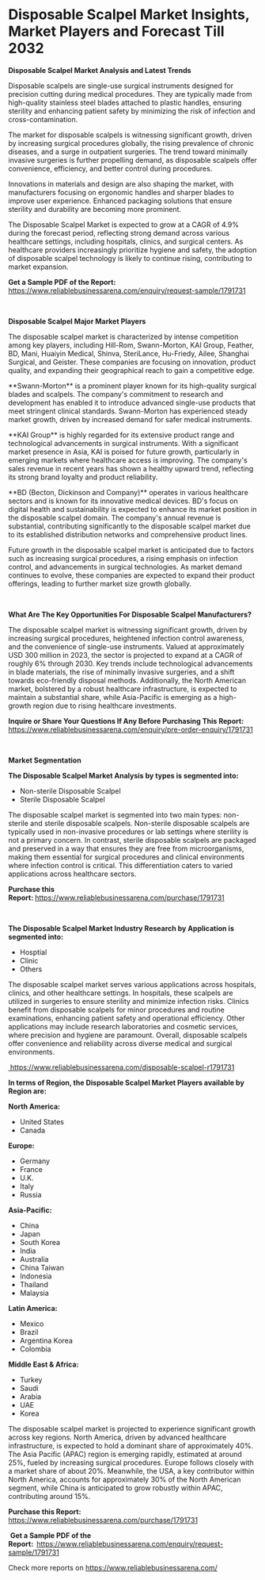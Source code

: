 <p><h1>Disposable Scalpel Market Insights, Market Players and Forecast Till 2032</h1></p><p><strong>Disposable Scalpel Market Analysis and Latest Trends</strong></p>
<p><p>Disposable scalpels are single-use surgical instruments designed for precision cutting during medical procedures. They are typically made from high-quality stainless steel blades attached to plastic handles, ensuring sterility and enhancing patient safety by minimizing the risk of infection and cross-contamination. </p><p>The market for disposable scalpels is witnessing significant growth, driven by increasing surgical procedures globally, the rising prevalence of chronic diseases, and a surge in outpatient surgeries. The trend toward minimally invasive surgeries is further propelling demand, as disposable scalpels offer convenience, efficiency, and better control during procedures.</p><p>Innovations in materials and design are also shaping the market, with manufacturers focusing on ergonomic handles and sharper blades to improve user experience. Enhanced packaging solutions that ensure sterility and durability are becoming more prominent.</p><p>The Disposable Scalpel Market is expected to grow at a CAGR of 4.9% during the forecast period, reflecting strong demand across various healthcare settings, including hospitals, clinics, and surgical centers. As healthcare providers increasingly prioritize hygiene and safety, the adoption of disposable scalpel technology is likely to continue rising, contributing to market expansion.</p></p>
<p><strong>Get a Sample PDF of the Report:&nbsp;</strong> <a href="https://www.reliablebusinessarena.com/enquiry/request-sample/1791731?utm_campaign=2893&utm_medium=2&utm_source=Github&utm_content=ia&utm_term=03032025&utm_id=disposable-scalpel">https://www.reliablebusinessarena.com/enquiry/request-sample/1791731</a></p>
<p>&nbsp;</p>
<p><strong>Disposable Scalpel Major Market Players</strong></p>
<p><p>The disposable scalpel market is characterized by intense competition among key players, including Hill-Rom, Swann-Morton, KAI Group, Feather, BD, Mani, Huaiyin Medical, Shinva, SteriLance, Hu-Friedy, Ailee, Shanghai Surgical, and Geister. These companies are focusing on innovation, product quality, and expanding their geographical reach to gain a competitive edge.</p><p>**Swann-Morton** is a prominent player known for its high-quality surgical blades and scalpels. The company's commitment to research and development has enabled it to introduce advanced single-use products that meet stringent clinical standards. Swann-Morton has experienced steady market growth, driven by increased demand for safer medical instruments.</p><p>**KAI Group** is highly regarded for its extensive product range and technological advancements in surgical instruments. With a significant market presence in Asia, KAI is poised for future growth, particularly in emerging markets where healthcare access is improving. The company's sales revenue in recent years has shown a healthy upward trend, reflecting its strong brand loyalty and product reliability.</p><p>**BD (Becton, Dickinson and Company)** operates in various healthcare sectors and is known for its innovative medical devices. BD's focus on digital health and sustainability is expected to enhance its market position in the disposable scalpel domain. The company's annual revenue is substantial, contributing significantly to the disposable scalpel market due to its established distribution networks and comprehensive product lines.</p><p>Future growth in the disposable scalpel market is anticipated due to factors such as increasing surgical procedures, a rising emphasis on infection control, and advancements in surgical technologies. As market demand continues to evolve, these companies are expected to expand their product offerings, leading to further market size growth globally.</p></p>
<p>&nbsp;</p>
<p><strong>What Are The Key Opportunities For Disposable Scalpel Manufacturers?</strong></p>
<p><p>The disposable scalpel market is witnessing significant growth, driven by increasing surgical procedures, heightened infection control awareness, and the convenience of single-use instruments. Valued at approximately USD 300 million in 2023, the sector is projected to expand at a CAGR of roughly 6% through 2030. Key trends include technological advancements in blade materials, the rise of minimally invasive surgeries, and a shift towards eco-friendly disposal methods. Additionally, the North American market, bolstered by a robust healthcare infrastructure, is expected to maintain a substantial share, while Asia-Pacific is emerging as a high-growth region due to rising healthcare investments.</p></p>
<p><strong>Inquire or Share Your Questions If Any Before Purchasing This Report:</strong> <a href="https://www.reliablebusinessarena.com/enquiry/pre-order-enquiry/1791731?utm_campaign=2893&utm_medium=2&utm_source=Github&utm_content=ia&utm_term=03032025&utm_id=disposable-scalpel">https://www.reliablebusinessarena.com/enquiry/pre-order-enquiry/1791731</a></p>
<p>&nbsp;</p>
<p><strong>Market Segmentation</strong></p>
<p><strong>The Disposable Scalpel Market Analysis by types is segmented into:</strong></p>
<p><ul><li>Non-sterile Disposable Scalpel</li><li>Sterile Disposable Scalpel</li></ul></p>
<p><p>The disposable scalpel market is segmented into two main types: non-sterile and sterile disposable scalpels. Non-sterile disposable scalpels are typically used in non-invasive procedures or lab settings where sterility is not a primary concern. In contrast, sterile disposable scalpels are packaged and preserved in a way that ensures they are free from microorganisms, making them essential for surgical procedures and clinical environments where infection control is critical. This differentiation caters to varied applications across healthcare sectors.</p></p>
<p><strong>Purchase this Report:&nbsp;</strong><a href="https://www.reliablebusinessarena.com/purchase/1791731?utm_campaign=2893&utm_medium=2&utm_source=Github&utm_content=ia&utm_term=03032025&utm_id=disposable-scalpel">https://www.reliablebusinessarena.com/purchase/1791731</a></p>
<p>&nbsp;</p>
<p><strong>The Disposable Scalpel Market Industry Research by Application is segmented into:</strong></p>
<p><ul><li>Hosptial</li><li>Clinic</li><li>Others</li></ul></p>
<p><p>The disposable scalpel market serves various applications across hospitals, clinics, and other healthcare settings. In hospitals, these scalpels are utilized in surgeries to ensure sterility and minimize infection risks. Clinics benefit from disposable scalpels for minor procedures and routine examinations, enhancing patient safety and operational efficiency. Other applications may include research laboratories and cosmetic services, where precision and hygiene are paramount. Overall, disposable scalpels offer convenience and reliability across diverse medical and surgical environments.</p></p>
<p><a href="https://www.reliablebusinessarena.com/disposable-scalpel-r1791731?utm_campaign=2893&utm_medium=2&utm_source=Github&utm_content=ia&utm_term=03032025&utm_id=disposable-scalpel">&nbsp;https://www.reliablebusinessarena.com/disposable-scalpel-r1791731</a></p>
<p><strong>In terms of Region, the Disposable Scalpel Market Players available by Region are:</strong></p>
<p>
    <p> <strong> North America: </strong>
        <ul>
            <li>United States</li>
            <li>Canada</li>
        </ul>
        </p> 
    <p> <strong> Europe: </strong>
        <ul>
            <li>Germany</li>
            <li>France</li>
            <li>U.K.</li>
            <li>Italy</li>
            <li>Russia</li>
        </ul>
        </p> 
    <p> <strong> Asia-Pacific: </strong>
        <ul>
            <li>China</li>
            <li>Japan</li>
            <li>South Korea</li>
            <li>India</li>
            <li>Australia</li>
            <li>China Taiwan</li>
            <li>Indonesia</li>
            <li>Thailand</li>
            <li>Malaysia</li>
        </ul>
        </p> 
    <p> <strong> Latin America: </strong>
        <ul>
            <li>Mexico</li>
            <li>Brazil</li>
            <li>Argentina Korea</li>
            <li>Colombia</li>
        </ul>
        </p> 
    <p> <strong> Middle East & Africa: </strong>
        <ul>
            <li>Turkey</li>
            <li>Saudi</li>
            <li>Arabia</li>
            <li>UAE</li>
            <li>Korea</li>
        </ul>
    </p>
    </p>
<p><p>The disposable scalpel market is projected to experience significant growth across key regions. North America, driven by advanced healthcare infrastructure, is expected to hold a dominant share of approximately 40%. The Asia Pacific (APAC) region is emerging rapidly, estimated at around 25%, fueled by increasing surgical procedures. Europe follows closely with a market share of about 20%. Meanwhile, the USA, a key contributor within North America, accounts for approximately 30% of the North American segment, while China is anticipated to grow robustly within APAC, contributing around 15%.</p></p>
<p><strong>Purchase this Report: </strong><a href="https://www.reliablebusinessarena.com/purchase/1791731?utm_campaign=2893&utm_medium=2&utm_source=Github&utm_content=ia&utm_term=03032025&utm_id=disposable-scalpel">https://www.reliablebusinessarena.com/purchase/1791731</a></p>
<p>&nbsp;<strong>Get a Sample PDF of the Report:&nbsp;&nbsp;</strong><a href="https://www.reliablebusinessarena.com/enquiry/request-sample/1791731?utm_campaign=2893&utm_medium=2&utm_source=Github&utm_content=ia&utm_term=03032025&utm_id=disposable-scalpel">https://www.reliablebusinessarena.com/enquiry/request-sample/1791731</a></p>
<p><strong></strong></p>
<p>Check more reports on <a href="https://www.reliablebusinessarena.com/?utm_campaign=2893&utm_medium=2&utm_source=Github&utm_content=ia&utm_term=03032025&utm_id=disposable-scalpel">https://www.reliablebusinessarena.com/</a></p>
